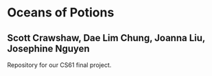 # Oceans of Potions
## Scott Crawshaw, Dae Lim Chung, Joanna Liu, Josephine Nguyen

Repository for our CS61 final project.
